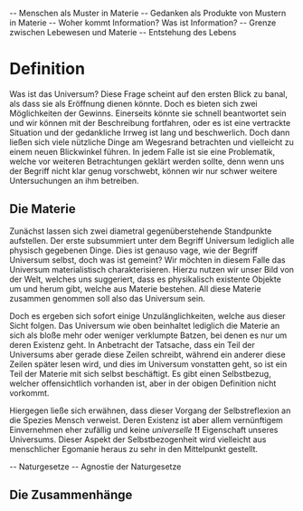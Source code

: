 -- Menschen als Muster in Materie
-- Gedanken als Produkte von Mustern in Materie
-- Woher kommt Information? Was ist Information?
-- Grenze zwischen Lebewesen und Materie
-- Entstehung des Lebens

# Definition

Was ist das Universum? Diese Frage scheint auf den ersten Blick zu banal, als dass sie als Eröffnung dienen könnte. Doch es bieten sich zwei Möglichkeiten der Gewinns. Einerseits könnte sie schnell beantwortet sein und wir können mit der Beschreibung fortfahren, oder es ist eine vertrackte Situation und der gedankliche Irrweg ist lang und beschwerlich. Doch dann ließen sich viele nützliche Dinge am Wegesrand betrachten und vielleicht zu einem neuen Blickwinkel führen. In jedem Falle ist sie eine Problematik, welche vor weiteren Betrachtungen geklärt werden sollte, denn wenn uns der Begriff nicht klar genug vorschwebt, können wir nur schwer weitere Untersuchungen an ihm betreiben.

## Die Materie

Zunächst lassen sich zwei diametral gegenüberstehende Standpunkte aufstellen. Der erste subsummiert unter dem Begriff Universum lediglich alle physisch gegebenen Dinge. Dies ist genauso vage, wie der Begriff Universum selbst, doch was ist gemeint? Wir möchten in diesem Falle das Universum materialistisch charakterisieren. Hierzu nutzen wir unser Bild von der Welt, welches uns suggeriert, dass es physikalisch existente Objekte um und herum gibt, welche aus Materie bestehen. All diese Materie zusammen genommen soll also das Universum sein. 

Doch es ergeben sich sofort einige Unzulänglichkeiten, welche aus dieser Sicht folgen. Das Universum wie oben beinhaltet lediglich die Materie an sich als bloße mehr oder weniger verklumpte Batzen, bei denen es nur um deren Existenz geht. In Anbetracht der Tatsache, dass ein Teil der Universums aber gerade diese Zeilen schreibt, während ein anderer diese Zeilen später lesen wird, und dies im Universum vonstatten geht, so ist ein Teil der Materie mit sich selbst beschäftigt. Es gibt einen Selbstbezug, welcher offensichtlich vorhanden ist, aber in der obigen Definition nicht vorkommt.

Hiergegen ließe sich erwähnen, dass dieser Vorgang der Selbstreflexion an die Spezies Mensch verweist. Deren Existenz ist aber allem vernünftigem Einvernehmen eher zufällig und keine *universelle* **!!** Eigenschaft unseres Universums. Dieser Aspekt der Selbstbezogenheit wird vielleicht aus menschlicher Egomanie heraus zu sehr in den Mittelpunkt gestellt.

-- Naturgesetze
-- Agnostie der Naturgesetze

## Die Zusammenhänge